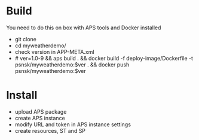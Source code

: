 Build
=====

You need to do this on box with APS tools and Docker installed

* git clone
* cd myweatherdemo/
* check version in APP-META.xml
* \# ver=1.0-9 && aps build . && docker build -f deploy-image/Dockerfile -t psnsk/myweatherdemo:$ver . && docker push psnsk/myweatherdemo:$ver

Install
=======

* upload APS package
* create APS instance
* modify URL and token in APS instance settings
* create resources, ST and SP
